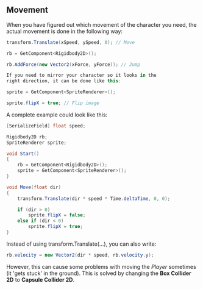 ## Movement

When you have figured out which movement of the character you need,
the actual movement is done in the following way:

```csharp
transform.Translate(xSpeed, ySpeed, 0); // Move

rb = GetComponent<Rigidbody2D>();

rb.AddForce(new Vector2(xForce, yForce)); // Jump

If you need to mirror your character so it looks in the
right direction, it can be done like this:

sprite = GetComponent<SpriteRenderer>();

sprite.flipX = true; // Flip image
```

A complete example could look like this:
```csharp
[SerializeField] float speed;

Rigidbody2D rb;
SpriteRenderer sprite;

void Start()
{
    rb = GetComponent<Rigidbody2D>();
    sprite = GetComponent<SpriteRenderer>();
}

void Move(float dir)
{
    transform.Translate(dir * speed * Time.deltaTime, 0, 0);

    if (dir > 0)
        sprite.flipX = false;
    else if (dir < 0)
        sprite.flipX = true;
}
```

Instead of using transform.Translate(...), you can also write:

```csharp
rb.velocity = new Vector2(dir * speed, rb.velocity.y);
```

However, this can cause some problems with moving the *Player* sometimes
(it 'gets stuck' in the ground). This is solved by changing the **Box Collider
2D** to **Capsule Collider 2D**.